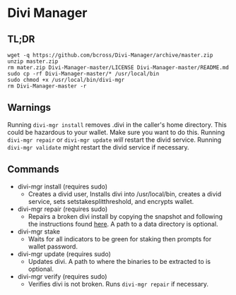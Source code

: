 # Divi Manager
## TL;DR
    wget -q https://github.com/bcross/Divi-Manager/archive/master.zip
    unzip master.zip
    rm mater.zip Divi-Manager-master/LICENSE Divi-Manager-master/README.md
    sudo cp -rf Divi-Manager-master/* /usr/local/bin
    sudo chmod +x /usr/local/bin/divi-mgr
    rm Divi-Manager-master -r
## Warnings
Running `divi-mgr install` removes .divi in the caller's home directory. This could be hazardous to your wallet. Make sure you want to do this.
Running `divi-mgr repair` or `divi-mgr update` *will* restart the divid service. Running `divi-mgr validate` might restart the divid service if necessary.

## Commands
* divi-mgr install (requires sudo)
  * Creates a divid user, Installs divi into /usr/local/bin, creates a divid service, sets setstakesplitthreshold, and encrypts wallet.
* divi-mgr repair (requires sudo)
  * Repairs a broken divi install by copying the snapshot and following the instructions found [here](https://snapshots.diviproject.org). A path to a data directory is optional.
* divi-mgr stake
  * Waits for all indicators to be green for staking then prompts for wallet password.
* divi-mgr update (requires sudo)
  * Updates divi. A path to where the binaries to be extracted to is optional.
* divi-mgr verify (requires sudo)
  * Verifies divi is not broken. Runs `divi-mgr repair` if necessary.
